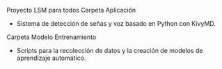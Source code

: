 Proyecto LSM para todos
Carpeta Aplicación
- Sistema de detección de señas y voz basado en Python con KivyMD.

Carpeta Modelo Entrenamiento
- Scripts para la recolección de datos y la creación de modelos de aprendizaje automático.
